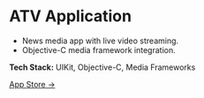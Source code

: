 # ATV Application

- News media app with live video streaming.
- Objective-C media framework integration.

**Tech Stack:** UIKit, Objective-C, Media Frameworks

[App Store →](https://itunes.apple.com/us/app/atv-kuwait/id1412715101?mt=8)

